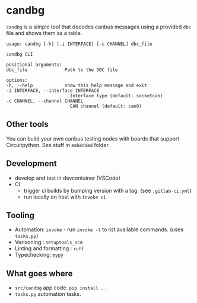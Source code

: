# candbg


`candbg` is a simple tool that decodes canbus messages using a provided `dbc` file and shows them as a table.


    usage: candbg [-h] [-i INTERFACE] [-c CHANNEL] dbc_file

    candbg CLI

    positional arguments:
    dbc_file              Path to the DBC file

    options:
    -h, --help            show this help message and exit
    -i INTERFACE, --interface INTERFACE
                            Interface type (default: socketcan)
    -c CHANNEL, --channel CHANNEL
                            CAN channel (default: can0)


## Other tools

You can build your own canbus testing nodes with boards that support Circuitpython.
See stuff in `embedded` folder.


## Development


*  develop and test in devcontainer (VSCode)
*  CI
    - trigger ci builds by bumping version with a tag. (see `.gitlab-ci.yml`)
    - run locally on host with `invoke ci`

## Tooling

* Automation: `invoke` - run `invoke -l` to list available commands. (uses `tasks.py`)
* Verisoning : `setuptools_scm`
* Linting and formatting : `ruff`
* Typechecking: `mypy`

## What goes where
* `src/candbg` app code. `pip install .` .
* `tasks.py` automation tasks.



